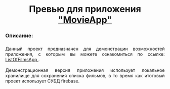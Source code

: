 <br clear="both">

<h1 align="center">Превью для приложения <a href="https://fapmit.github.io/ListOfFilms-preview/" target="_blank" >"MovieApp"</a></h1>

###

<h3 align="left">Описание: </h3>

###

<p align="justify"> Данный проект предназначен для демонстрации возможностей приложения, с которым вы можете ознакомиться по ссылке: <a href="https://github.com/FapMit/ListOfFilms" target="_blank" >
    ListOfFilmsApp
  </a>.<br><br>Демонстрационная версия приложения использует локальное хранилище  для сохранения списка фильмов, в то время как итоговый проект использует СУБД firebase.</p>

###
